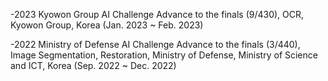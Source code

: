-2023 Kyowon Group AI Challenge Advance to the finals (9/430), OCR, Kyowon Group, Korea
(Jan. 2023 ~ Feb. 2023)

-2022 Ministry of Defense AI Challenge Advance to the finals (3/440), Image Segmentation,
Restoration, Ministry of Defense, Ministry of Science and ICT, Korea (Sep. 2022 ~ Dec. 2022)

